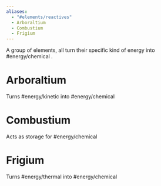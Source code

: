 ```yaml
---
aliases:
  - "#elements/reactives"
  - Arboraltium
  - Combustium
  - Frigium
---
```

A group of elements, all turn their specific kind of energy into #energy/chemical .
# Arboraltium
Turns #energy/kinetic into #energy/chemical 
# Combustium
Acts as storage for #energy/chemical 
# Frigium
Turns #energy/thermal into #energy/chemical 